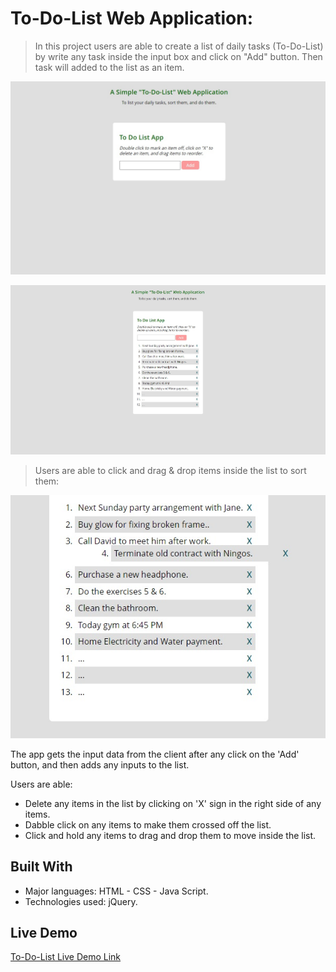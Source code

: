 # To-Do-List Web Application:

> In this project users are able to create a list of daily tasks (To-Do-List) by write any task inside the input box and click on "Add" button. Then task will added to the list as an item.

![screenshot](img/app1.jpg)

![screenshot](img/app2.jpg)

> Users are able to click and drag & drop items inside the list to sort them:

![screenshot](img/app3.jpg)

The app gets the input data from the client after any click on the 'Add' button, and then adds any inputs to the list.

Users are able:
- Delete any items in the list by clicking on 'X' sign in the right side of any items.
- Dabble click on any items to make them crossed off the list.
- Click and hold any items to drag and drop them to move inside the list.  

## Built With

- Major languages: HTML - CSS - Java Script.
- Technologies used: jQuery.

## Live Demo

[To-Do-List Live Demo Link](https://siavash-ebrahimi.github.io/To-Do-List-app/)
